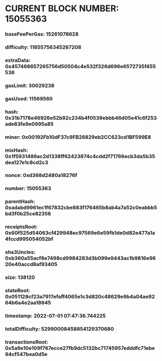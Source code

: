 # CURRENT BLOCK NUMBER: 15055363

### baseFeePerGas: 15261078628
### difficulty: 11855756345267208
### extraData: 0x457468657265756d50504c4e532f326d696e6572735f455536
### gasLimit: 30029238
### gasUsed: 11569560
### hash: 0x31b7178e46926e52b92c234b4f0539ebbb46d05e41c6f253ade83fe9e0995a85
### miner: 0x00192Fb10dF37c9FB26829eb2CC623cd1BF599E8
### mixHash: 0x1f5931486ac2d1338ff62423874c4cdd2f71766ecb3da5b35dea127e1c8cd2c3
### nonce: 0xd368d2480a18276f
### number: 15055363
### parentHash: 0xadabd9961ec1f67832cbe883f176465b8ab4a7a52c0eabbb5bd3f0b25ce82356
### receiptsRoot: 0x60f525d54063cf429948ec97569e6e59fb1de0d82e477a1a4fccd995054052bf
### sha3Uncles: 0xb360a55acf8e7498cd9984283d3b099e9443ac1b9816e9620e40accd8af93405
### size: 138120
### stateRoot: 0x051128cf23a7917efaff4065e1c3d820c48629e9b4a04ae9264b6a4e2aa18945
### timestamp: 2022-07-01 07:47:36.744225
### totalDifficulty: 52990008458854129370680
### transactionsRoot: 0x5a9e10e109f767ecce27fb9dc5132bc71745957edddfc71ebe94cf547bea0d5e
